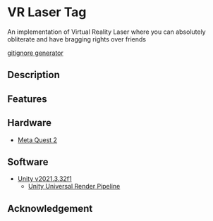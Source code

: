 # VR Laser Tag
An implementation of Virtual Reality Laser where you can absolutely obliterate and have bragging rights over friends

[gitignore generator](https://www.toptal.com/developers/gitignore)

## Description

## Features

## Hardware
* [Meta Quest 2](https://www.meta.com/quest/products/quest-2/)

## Software
* [Unity v2021.3.32f1](https://unity.com/releases/editor/whats-new/2021.3.32?clickref=1011lxWeNTTv&utm_source=partnerize&utm_medium=affiliate&utm_campaign=unity_affiliate)
    * [Unity Universal Render Pipeline](https://docs.unity3d.com/Packages/com.unity.render-pipelines.universal@17.0/manual/index.html)

## Acknowledgement
